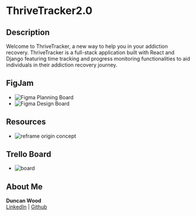 # ThriveTracker2.0

## Description
Welcome to ThriveTracker, a new way to help you in your addiction recovery. ThriveTracker is a full-stack application built with React and Django featuring time tracking and progress monitoring functionalities to aid individuals in their addiction recovery journey.


## FigJam
- ![Figma Planning Board](https://www.figma.com/file/TwIZjrYzcLhl9FOJMbBP3d/ThriveTracker2.0?type=whiteboard&node-id=2%3A113&t=ql6bZ8S3GVMJMgdq-1)
- ![Figma Design Board](https://www.figma.com/file/Lzxo10ctGP6kT2loANUAwz/ThriveTracker2.0---Design?type=design&node-id=0%3A1&mode=design&t=SFkFrHNSDI7Aiy3w-1)


## Resources
- ![reframe origin concept](https://coe.gatech.edu/news/2021/04/engineering-alumni-create-mobile-app-reduce-alcohol-abuse)

## Trello Board
- ![board](https://trello.com/invite/b/XIsk7Dqu/ATTI5cb589866313233f1432562d7b7a9617CAF30E0A/thrivetracker-20)

## About Me 
**Duncan Wood**
<br/>
[LinkedIn](https://www.linkedin.com/in/duncanwoodpro/) |
[Github](https://github.com/Duncan-Wood)
<br/>